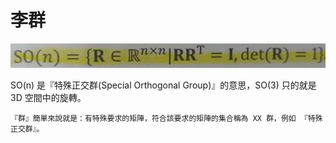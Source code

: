 # 李群

![SOn](../image/SOn.png)

SO(n) 是『特殊正交群(Special Orthogonal Group)』的意思，SO(3) 只的就是 3D 空間中的旋轉。

```
『群』簡單來說就是：有特殊要求的矩陣，符合該要求的矩陣的集合稱為 XX 群，例如 『特殊正交群』。
```
